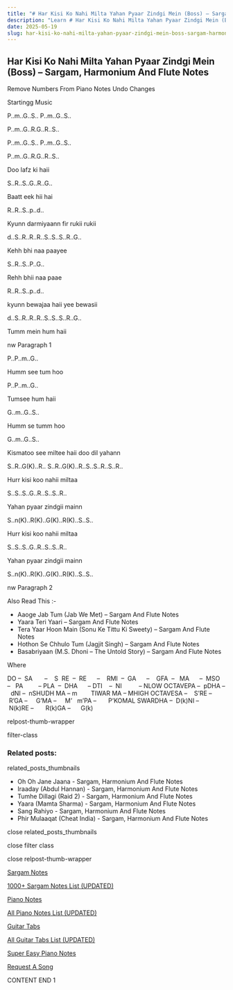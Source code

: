 ```yaml
---
title: "# Har Kisi Ko Nahi Milta Yahan Pyaar Zindgi Mein (Boss) – Sargam, Harmonium And Flute Notes"
description: "Learn # Har Kisi Ko Nahi Milta Yahan Pyaar Zindgi Mein (Boss) notes, sargam, harmonium notations and flute notes. Easy step-by-step tutorial for beginners."
date: 2025-05-19
slug: har-kisi-ko-nahi-milta-yahan-pyaar-zindgi-mein-boss-sargam-harmonium-and-flute-notes
---
```


## Har Kisi Ko Nahi Milta Yahan Pyaar Zindgi Mein (Boss) – Sargam, Harmonium And Flute Notes

Remove Numbers From Piano Notes
Undo Changes

Startingg Music

P..m..G..S.. P..m..G..S..

P..m..G..R.G..R..S..

P..m..G..S.. P..m..G..S..

P..m..G..R.G..R..S..

Doo lafz ki haii

S..R..S..G..R..G..

Baatt eek hii hai

R..R..S..p..d..

Kyunn darmiyaann fir rukii rukii

d..S..R..R..R..S..S..S..R..G..

Kehh bhi naa paayee

S..R..S..P..G..

Rehh bhii naa paae

R..R..S..p..d..

kyunn bewajaa haii yee bewasii

d..S..R..R..R..S..S..S..R..G..

Tumm mein hum haii

nw Paragraph 1

P..P..m..G..

Humm see tum hoo

P..P..m..G..

Tumsee hum haii

G..m..G..S..

Humm se tumm hoo

G..m..G..S..

Kismatoo see miltee haii doo dil yahann

S..R..G(K)..R.. S..R..G(K)..R..S..S..R..S..R..

Hurr kisi koo nahii miltaa

S..S..S..G..R..S..S..R..

Yahan pyaar zindgii mainn

S..n(K)..R(K)..G(K)..R(K)..S..S..

Hurr kisi koo nahii miltaa

S..S..S..G..R..S..S..R..

Yahan pyaar zindgii mainn

S..n(K)..R(K)..G(K)..R(K)..S..S..

nw Paragraph 2



Also Read This :-



* Aaoge Jab Tum (Jab We Met) – Sargam And Flute Notes
* Yaara Teri Yaari – Sargam And Flute Notes
* Tera Yaar Hoon Main (Sonu Ke Tittu Ki Sweety) – Sargam And Flute Notes
* Hothon Se Chhulo Tum (Jagjit Singh) – Sargam And Flute Notes
* Basabriyaan (M.S. Dhoni – The Untold Story) – Sargam And Flute Notes

Where



DO –  SA       –    S  RE  –  RE      –    RMI  –  GA      –    GFA  –   MA      –  MSO  –   PA         – PLA  –  DHA      – DTI    –  NI          – NLOW OCTAVEPA –  pDHA –  dNI –  nSHUDH MA – m        TIWAR MA – MHIGH OCTAVESA –    S’RE –     R’GA –     G’MA –     M’   m’PA –       P’KOMAL SWARDHA –  D(k)NI –       N(k)RE –       R(k)GA –      G(k)



relpost-thumb-wrapper

filter-class

### Related posts:

related_posts_thumbnails

* Oh Oh Jane Jaana - Sargam, Harmonium And Flute Notes
* Iraaday (Abdul Hannan) - Sargam, Harmonium And Flute Notes
* Tumhe Dillagi (Raid 2) - Sargam, Harmonium And Flute Notes
* Yaara (Mamta Sharma) - Sargam, Harmonium And Flute Notes
* Sang Rahiyo - Sargam, Harmonium And Flute Notes
* Phir Mulaaqat (Cheat India) - Sargam, Harmonium And Flute Notes

close related_posts_thumbnails

close filter class

close relpost-thumb-wrapper

[Sargam Notes](/sargam-notes.html)

[1000+ Sargam Notes List (UPDATED)](/all-songs-list-sargam-notes.html)

[Piano Notes](/piano-notes.html)

[All Piano Notes List (UPDATED)](/all-songs-list-piano-notes.html)

[Guitar Tabs](/guitar-tabs.html)

[All Guitar Tabs List (UPDATED)](/all-songs-list-guitar-tabs.html)

[Super Easy Piano Notes](https://studywall.in/)

[Request A Song](/request-a-song.html)

CONTENT END 1

